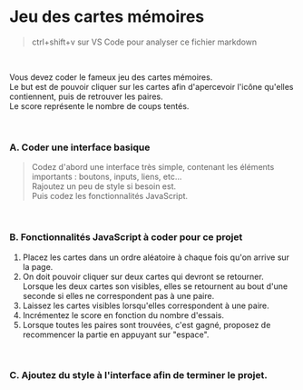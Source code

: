 # Jeu des cartes mémoires

> ctrl+shift+v sur VS Code pour analyser ce fichier markdown

<br>

  Vous devez coder le fameux jeu des cartes mémoires.<br>
  Le but est de pouvoir cliquer sur les cartes afin d'apercevoir l'icône qu'elles contiennent, puis de retrouver les paires.<br>
  Le score représente le nombre de coups tentés.

<br>

### A. Coder une interface basique
> Codez d'abord une interface très simple, contenant les éléments importants : boutons, inputs, liens, etc... <br>
> Rajoutez un peu de style si besoin est. 
> <br>
> Puis codez les fonctionnalités JavaScript.
> 
<br>

### B. Fonctionnalités JavaScript à coder pour ce projet

1. Placez les cartes dans un ordre aléatoire à chaque fois qu'on arrive sur la page.
2. On doit pouvoir cliquer sur deux cartes qui devront se retourner.<br>Lorsque les deux cartes son visibles, elles se retournent au bout d'une seconde si elles ne correspondent pas à une paire.
3. Laissez les cartes visibles lorsqu'elles correspondent à une paire.
4. Incrémentez le score en fonction du nombre d'essais.
5. Lorsque toutes les paires sont trouvées, c'est gagné, proposez de recommencer la partie en appuyant sur "espace".
  


<br>

### C. Ajoutez du style à l'interface afin de terminer le projet.
